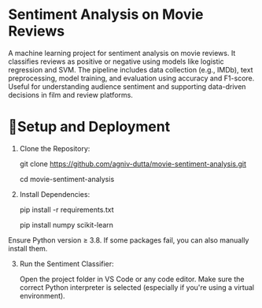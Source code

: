 # Sentiment Analysis on Movie Reviews
A machine learning project for sentiment analysis on movie reviews. It classifies reviews as positive or negative using models like logistic regression and SVM. The pipeline includes data collection (e.g., IMDb), text preprocessing, model training, and evaluation using accuracy and F1-score. Useful for understanding audience sentiment and supporting data-driven decisions in film and review platforms.

# 🚀Setup and Deployment
1) Clone the Repository:

   git clone https://github.com/agniv-dutta/movie-sentiment-analysis.git

   cd movie-sentiment-analysis

2) Install Dependencies:

   pip install -r requirements.txt

   pip install numpy scikit-learn

  Ensure Python version ≥ 3.8. If some packages fail, you can also manually install them.

3) Run the Sentiment Classifier:

   Open the project folder in VS Code or any code editor. Make sure the correct Python interpreter is selected (especially if you're using a virtual environment).
